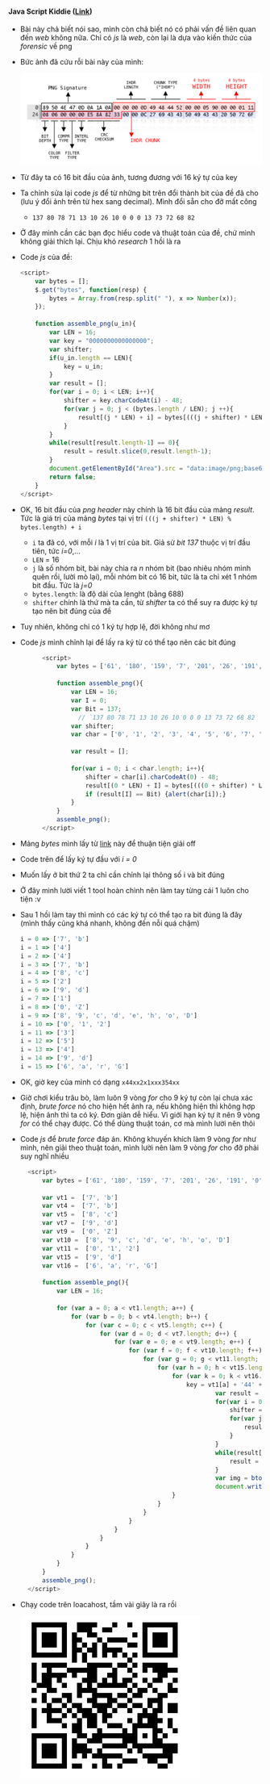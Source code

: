 #### Java Script Kiddie ([Link](https://2019shell1.picoctf.com/problem/10188/))

-  Bài này chả biết nói sao, mình còn chả biết nó có phải vấn đề liên quan đến *web* không nữa.  Chỉ có *js* là *web*, còn lại là dựa vào kiến thức của *forensic* về png

- Bức ảnh đã cứu rỗi bài này của mình:

  ![header](header.png)

- Từ đây ta có 16 bit đầu của ảnh, tương đương với 16 ký tự của key

- Ta chỉnh sửa lại code *js* để từ những bit trên đổi thành bit của đề đã cho (lưu ý đổi ảnh trên từ hex sang decimal). Mình đổi sẵn cho đỡ mất công

  - `137 80 78 71 13 10 26 10 0 0 0 13 73 72 68 82`

- Ở đây mình cần các bạn đọc hiểu code và thuật toán của đề, chứ mình không giải thích lại. Chịu khó *research* 1 hồi là ra

- Code *js* của đề:

  ```javascript
  <script>
      var bytes = [];
      $.get("bytes", function(resp) {
          bytes = Array.from(resp.split(" "), x => Number(x));
      });
  
      function assemble_png(u_in){
          var LEN = 16;
          var key = "0000000000000000";
          var shifter;
          if(u_in.length == LEN){
              key = u_in;
          }
          var result = [];
          for(var i = 0; i < LEN; i++){
              shifter = key.charCodeAt(i) - 48;
              for(var j = 0; j < (bytes.length / LEN); j ++){
                  result[(j * LEN) + i] = bytes[(((j + shifter) * LEN) % bytes.length) + i]
              }
          }
          while(result[result.length-1] == 0){
              result = result.slice(0,result.length-1);
          }
          document.getElementById("Area").src = "data:image/png;base64," + btoa(String.fromCharCode.apply(null, new Uint8Array(result)));
          return false;
      }
  </script>
  ```

  

- OK, 16 bit đầu của *png header* này chính là 16 bit đầu của mảng *result*. Tức là giá trị của mảng *bytes* tại vị trí `(((j + shifter) * LEN) % bytes.length) + i`

  - `i` ta đã có, với mỗi *i* là 1 vị trí của bit. Giả sử *bit 137* thuộc vị trí đầu tiên, tức *i=0*,...
  - `LEN` = 16
  - `j` là số nhóm bit, bài này chia ra *n* nhóm bit (bao nhiêu nhóm mình quên rồi, lười mò lại), mỗi nhóm bit có 16 bit, tức là ta chỉ xét 1 nhóm bit đầu. Tức là  *j=0*
  - `bytes.length`: là độ dài của lenght (bằng 688)
  - `shifter` chính là thứ mà ta cần, từ *shifter* ta có thể suy ra được ký tự tạo nên bit đúng của đề

- Tuy nhiên, không chỉ có 1 ký tự hợp lệ, đời không như mơ

- Code *js* mình chỉnh lại để lấy ra ký từ có thể tạo nên các bit đúng

  ```javascript
  		<script>
  			var bytes = ['61', '180', '159', '7', '201', '26', '191', '0', '0', '57', '0', '231', '213', '73', '8', '69', '156', '215', '207', '255', '127', '96', '246', '10', '1', '200', '0', '0', '185', '119', '34', '187', '123', '249', '63', '94', '225', '10', '134', '114', '84', '210', '0', '0', '157', '0', '73', '67', '73', '78', '68', '207', '121', '0', '216', '65', '128', '75', '156', '13', '0', '0', '28', '249', '44', '80', '78', '59', '251', '73', '180', '84', '101', '89', '160', '0', '0', '72', '134', '73', '205', '0', '1', '78', '229', '2', '151', '236', '145', '244', '5', '237', '73', '192', '170', '0', '69', '0', '0', '174', '153', '0', '223', '114', '56', '222', '233', '71', '0', '77', '222', '82', '137', '12', '70', '71', '66', '198', '147', '83', '204', '105', '239', '223', '155', '111', '0', '108', '0', '13', '236', '114', '13', '240', '130', '193', '249', '0', '3', '45', '177', '36', '0', '227', '164', '65', '166', '2', '0', '88', '26', '15', '219', '0', '237', '188', '44', '16', '68', '51', '48', '182', '137', '31', '110', '95', '1', '96', '175', '0', '227', '172', '8', '206', '95', '137', '205', '243', '127', '163', '199', '38', '68', '58', '123', '120', '133', '1', '243', '98', '110', '63', '139', '110', '67', '168', '228', '202', '178', '227', '65', '30', '154', '252', '227', '151', '214', '239', '82', '71', '4', '207', '235', '40', '5', '211', '192', '0', '206', '173', '166', '240', '197', '213', '188', '55', '37', '227', '216', '176', '3', '76', '249', '31', '122', '36', '247', '113', '20', '79', '189', '44', '23', '127', '173', '27', '235', '223', '75', '56', '226', '181', '253', '109', '59', '205', '76', '155', '249', '141', '156', '103', '128', '142', '156', '172', '207', '54', '166', '254', '48', '29', '218', '127', '137', '172', '128', '206', '139', '16', '41', '171', '203', '7', '234', '98', '252', '113', '62', '4', '183', '134', '139', '82', '1', '36', '149', '248', '141', '219', '224', '51', '83', '63', '254', '233', '32', '246', '227', '1', '186', '124', '102', '153', '67', '189', '51', '227', '126', '71', '206', '206', '223', '175', '20', '192', '134', '96', '206', '0', '28', '158', '250', '243', '253', '2', '193', '38', '73', '35', '249', '249', '183', '63', '172', '146', '206', '75', '103', '126', '160', '74', '237', '108', '254', '160', '144', '191', '5', '5', '32', '240', '9', '85', '230', '175', '16', '249', '124', '53', '143', '197', '81', '83', '243', '151', '229', '127', '189', '171', '59', '190', '59', '82', '7', '49', '229', '162', '144', '124', '228', '11', '35', '150', '148', '235', '178', '9', '252', '141', '255', '166', '131', '59', '29', '150', '144', '99', '127', '77', '4', '230', '143', '246', '223', '145', '230', '120', '74', '239', '255', '17', '104', '35', '201', '149', '143', '170', '182', '224', '67', '83', '117', '75', '254', '76', '94', '252', '74', '247', '55', '152', '252', '245', '230', '154', '141', '249', '0', '127', '231', '96', '86', '121', '41', '127', '177', '135', '168', '26', '200', '244', '162', '250', '21', '148', '114', '93', '50', '222', '169', '141', '107', '175', '172', '157', '117', '172', '245', '159', '187', '31', '69', '166', '133', '119', '63', '255', '131', '139', '132', '210', '65', '161', '199', '67', '205', '44', '188', '31', '254', '127', '22', '223', '57', '231', '241', '218', '123', '174', '246', '186', '75', '30', '223', '253', '88', '48', '10', '226', '197', '151', '15', '134', '106', '86', '119', '254', '173', '229', '241', '83', '245', '17', '198', '87', '127', '105', '67', '199', '241', '148', '156', '53', '166', '75', '16', '252', '71', '127', '221', '82', '171', '237', '53', '26', '215', '117', '34', '87', '230', '27', '193', '157', '124', '46', '124', '234', '121', '215', '97', '20', '249', '104', '101', '126', '185', '254', '56', '221', '242', '148', '37', '71', '73', '223', '65', '42', '4', '207', '186', '107', '129', '68', '201', '241', '31', '223', '243', '87', '247', '14', '217', '175', '75', '249', '88', '203', '124', '201', '222', '20', '61', '49', '115', '246', '126', '196', '178', '153', '170', '239', '175', '39', '86', '122', '124', '191', '146', '249', '28', '75', '185', '182', '127', '106', '13', '193', '249', '109', '209', '190', '255', '235', '46', '127', '1', '250', '118', '223', '66', '252', '100', '254', '251', '115', '174', '255', '2', '255', '239', '227', '213', '239', '239', '74', '121', '139', '37', '123', '148', '147', '254', '42', '79', '119', '238', '205', '249', '190', '0', '139', '200', '99', '56', '235', '106', '127'];
  
  			function assemble_png(){
  				var LEN = 16;
  				var I = 0;
  				var Bit = 137;
                  // `137 80 78 71 13 10 26 10 0 0 0 13 73 72 68 82
  				var shifter;
  				var char = ['0', '1', '2', '3', '4', '5', '6', '7', '8', '9', 'a', 'b', 'c', 'd', 'e', 'f', 'g', 'h', 'i', 'j', 'k', 'l', 'm', 'n', 'o', 'p', 'q', 'r', 's', 't', 'u', 'v', 'w', 'x', 'y', 'z', 'A', 'B', 'C', 'D', 'E', 'F', 'G', 'H', 'I', 'J', 'K', 'L', 'M', 'N', 'O', 'P', 'Q', 'R', 'S', 'T', 'U', 'V', 'W', 'X', 'Y', 'Z'];
  
  				var result = [];
  
  				for(var i = 0; i < char.length; i++){
  					shifter = char[i].charCodeAt(0) - 48;
  					result[(0 * LEN) + I] = bytes[(((0 + shifter) * LEN) % bytes.length) + I]
  					if (result[I] == Bit) {alert(char[i]);}
  				}
  			}
  			assemble_png();
  		</script>
  ```

- Mảng *bytes* mình lấy từ [link](https://2019shell1.picoctf.com/problem/10188/bytes) này để thuận tiện giải off

- Code trên để lấy ký tự đầu với *i = 0*

- Muốn lấy ở bit thứ 2 ta chỉ cần chỉnh lại thông số i và bit đúng

- Ở đây mình lười viết 1 tool hoàn chình nên làm tay từng cái 1 luôn cho tiện :v

- Sau 1 hồi làm tay thì mình có các ký tự có thể tạo ra bit đúng là đây (mình thấy cũng khá nhanh, không đến nỗi quá chậm)

  ```javascript
  i = 0 => ['7', 'b']
  i = 1 => ['4']
  i = 2 => ['4']
  i = 3 => ['7', 'b']
  i = 4 => ['8', 'c']
  i = 5 => ['2']
  i = 6 => ['9', 'd']
  i = 7 => ['1']
  i = 8 => ['0', 'Z']
  i = 9 => ['8', '9', 'c', 'd', 'e', 'h', 'o', 'D']
  i = 10 => ['0', '1', '2']
  i = 11 => ['3']
  i = 12 => ['5']
  i = 13 => ['4']
  i = 14 => ['9', 'd']
  i = 15 => ['6', 'a', 'r', 'G']
  ```

- OK, giờ key của mình có dạng `x44xx2x1xxx354xx`

- Giờ chơi kiểu trâu bò,  làm luôn 9 vòng *for* cho 9 ký tự còn lại chưa xác định, *brute force* nó cho hiện hết ảnh ra, nếu không hiện thì không hợp lệ, hiện ảnh thì ta có ký. Đơn giản dễ hiểu. Vì giới hạn ký tự ít nên 9 vòng *for* có thể chạy được. Có thể dùng thuật toán, cơ mà mình lười nên thôi

- Code *js* để *brute force* đáp án. Không khuyến khích làm 9 vòng *for* như mình, nên giải theo thuật toán, mình lười nên làm 9 vòng *for* cho đỡ phải suy nghĩ nhiều

  

  ```javascript
  	<script>
  		var bytes = ['61', '180', '159', '7', '201', '26', '191', '0', '0', '57', '0', '231', '213', '73', '8', '69', '156', '215', '207', '255', '127', '96', '246', '10', '1', '200', '0', '0', '185', '119', '34', '187', '123', '249', '63', '94', '225', '10', '134', '114', '84', '210', '0', '0', '157', '0', '73', '67', '73', '78', '68', '207', '121', '0', '216', '65', '128', '75', '156', '13', '0', '0', '28', '249', '44', '80', '78', '59', '251', '73', '180', '84', '101', '89', '160', '0', '0', '72', '134', '73', '205', '0', '1', '78', '229', '2', '151', '236', '145', '244', '5', '237', '73', '192', '170', '0', '69', '0', '0', '174', '153', '0', '223', '114', '56', '222', '233', '71', '0', '77', '222', '82', '137', '12', '70', '71', '66', '198', '147', '83', '204', '105', '239', '223', '155', '111', '0', '108', '0', '13', '236', '114', '13', '240', '130', '193', '249', '0', '3', '45', '177', '36', '0', '227', '164', '65', '166', '2', '0', '88', '26', '15', '219', '0', '237', '188', '44', '16', '68', '51', '48', '182', '137', '31', '110', '95', '1', '96', '175', '0', '227', '172', '8', '206', '95', '137', '205', '243', '127', '163', '199', '38', '68', '58', '123', '120', '133', '1', '243', '98', '110', '63', '139', '110', '67', '168', '228', '202', '178', '227', '65', '30', '154', '252', '227', '151', '214', '239', '82', '71', '4', '207', '235', '40', '5', '211', '192', '0', '206', '173', '166', '240', '197', '213', '188', '55', '37', '227', '216', '176', '3', '76', '249', '31', '122', '36', '247', '113', '20', '79', '189', '44', '23', '127', '173', '27', '235', '223', '75', '56', '226', '181', '253', '109', '59', '205', '76', '155', '249', '141', '156', '103', '128', '142', '156', '172', '207', '54', '166', '254', '48', '29', '218', '127', '137', '172', '128', '206', '139', '16', '41', '171', '203', '7', '234', '98', '252', '113', '62', '4', '183', '134', '139', '82', '1', '36', '149', '248', '141', '219', '224', '51', '83', '63', '254', '233', '32', '246', '227', '1', '186', '124', '102', '153', '67', '189', '51', '227', '126', '71', '206', '206', '223', '175', '20', '192', '134', '96', '206', '0', '28', '158', '250', '243', '253', '2', '193', '38', '73', '35', '249', '249', '183', '63', '172', '146', '206', '75', '103', '126', '160', '74', '237', '108', '254', '160', '144', '191', '5', '5', '32', '240', '9', '85', '230', '175', '16', '249', '124', '53', '143', '197', '81', '83', '243', '151', '229', '127', '189', '171', '59', '190', '59', '82', '7', '49', '229', '162', '144', '124', '228', '11', '35', '150', '148', '235', '178', '9', '252', '141', '255', '166', '131', '59', '29', '150', '144', '99', '127', '77', '4', '230', '143', '246', '223', '145', '230', '120', '74', '239', '255', '17', '104', '35', '201', '149', '143', '170', '182', '224', '67', '83', '117', '75', '254', '76', '94', '252', '74', '247', '55', '152', '252', '245', '230', '154', '141', '249', '0', '127', '231', '96', '86', '121', '41', '127', '177', '135', '168', '26', '200', '244', '162', '250', '21', '148', '114', '93', '50', '222', '169', '141', '107', '175', '172', '157', '117', '172', '245', '159', '187', '31', '69', '166', '133', '119', '63', '255', '131', '139', '132', '210', '65', '161', '199', '67', '205', '44', '188', '31', '254', '127', '22', '223', '57', '231', '241', '218', '123', '174', '246', '186', '75', '30', '223', '253', '88', '48', '10', '226', '197', '151', '15', '134', '106', '86', '119', '254', '173', '229', '241', '83', '245', '17', '198', '87', '127', '105', '67', '199', '241', '148', '156', '53', '166', '75', '16', '252', '71', '127', '221', '82', '171', '237', '53', '26', '215', '117', '34', '87', '230', '27', '193', '157', '124', '46', '124', '234', '121', '215', '97', '20', '249', '104', '101', '126', '185', '254', '56', '221', '242', '148', '37', '71', '73', '223', '65', '42', '4', '207', '186', '107', '129', '68', '201', '241', '31', '223', '243', '87', '247', '14', '217', '175', '75', '249', '88', '203', '124', '201', '222', '20', '61', '49', '115', '246', '126', '196', '178', '153', '170', '239', '175', '39', '86', '122', '124', '191', '146', '249', '28', '75', '185', '182', '127', '106', '13', '193', '249', '109', '209', '190', '255', '235', '46', '127', '1', '250', '118', '223', '66', '252', '100', '254', '251', '115', '174', '255', '2', '255', '239', '227', '213', '239', '239', '74', '121', '139', '37', '123', '148', '147', '254', '42', '79', '119', '238', '205', '249', '190', '0', '139', '200', '99', '56', '235', '106', '127'];
  
  		var vt1 =  ['7', 'b']
  		var vt4 =  ['7', 'b']
  		var vt5 =  ['8', 'c']
  		var vt7 =  ['9', 'd']
  		var vt9 =  ['0', 'Z']
  		var vt10 =  ['8', '9', 'c', 'd', 'e', 'h', 'o', 'D']
  		var vt11 =  ['0', '1', '2']
  		var vt15 =  ['9', 'd']
  		var vt16 =  ['6', 'a', 'r', 'G']
  
  		function assemble_png(){
  			var LEN = 16;
  
  			for (var a = 0; a < vt1.length; a++) {
  				for (var b = 0; b < vt4.length; b++) {
  					for (var c = 0; c < vt5.length; c++) {
  						for (var d = 0; d < vt7.length; d++) {
  							for (var e = 0; e < vt9.length; e++) {
  								for (var f = 0; f < vt10.length; f++) {
  									for (var g = 0; g < vt11.length; g++) {
  										for (var h = 0; h < vt15.length; h++) {
  											for (var k = 0; k < vt16.length; k++) {
  												key = vt1[a] + '44' + vt4[b] + vt5[c] + '2' + vt7[d] + '1' + vt9[e] + vt10[f] + vt11[g] + '354' + vt15[h] + vt16[k];
  														var result = [];
  														for(var i = 0; i < LEN; i++){
  															shifter = key.charCodeAt(i) - 48;
  															for(var j = 0; j < (bytes.length / LEN); j ++){
  																result[(j * LEN) + i] = bytes[(((j + shifter) * LEN) % bytes.length) + i]
  															}
  														}
  														while(result[result.length-1] == 0){
  															result = result.slice(0,result.length-1);
  														}
  														var img = btoa(String.fromCharCode.apply(null, new Uint8Array(result)));
  														document.write('<img src="data:image/png;base64, '+img+'"/>');
  											}
  										}
  									}
  								}
  							}
  						}
  					}
  				}
  			}
  		}
  		assemble_png();
  	</script>
  ```

- Chạy code trên loacahost, tầm vài giây là ra rồi

  ![1](Selection_001.png)

  

